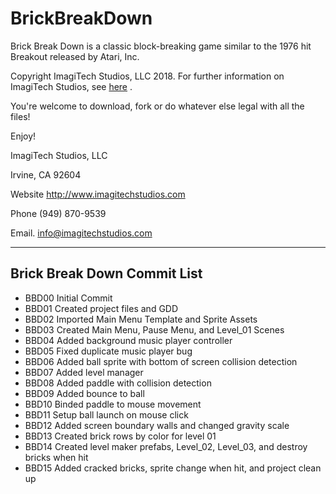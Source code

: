 # BrickBreakDown
Brick Break Down is a classic block-breaking game similar to the 1976 hit Breakout released by Atari, Inc.

Copyright ImagiTech Studios, LLC 2018. 
For further information on ImagiTech Studios, see [here](http://www.imagitechstudios.com/) .


You're welcome to download, fork or do whatever else legal with all the files!


Enjoy!


ImagiTech Studios, LLC

Irvine, CA 92604

Website http://www.imagitechstudios.com

Phone (949) 870-9539

Email. info@imagitechstudios.com

---

## Brick Break Down Commit List

* BBD00 Initial Commit
* BBD01 Created project files and GDD
* BBD02 Imported Main Menu Template and Sprite Assets
* BBD03 Created Main Menu, Pause Menu, and Level_01 Scenes
* BBD04 Added background music player controller
* BBD05 Fixed duplicate music player bug
* BBD06 Added ball sprite with bottom of screen collision detection
* BBD07 Added level manager
* BBD08 Added paddle with collision detection
* BBD09 Added bounce to ball
* BBD10 Binded paddle to mouse movement
* BBD11 Setup ball launch on mouse click
* BBD12 Added screen boundary walls and changed gravity scale
* BBD13 Created brick rows by color for level 01
* BBD14 Created level maker prefabs, Level_02, Level_03, and destroy bricks when hit
* BBD15 Added cracked bricks, sprite change when hit, and project clean up
